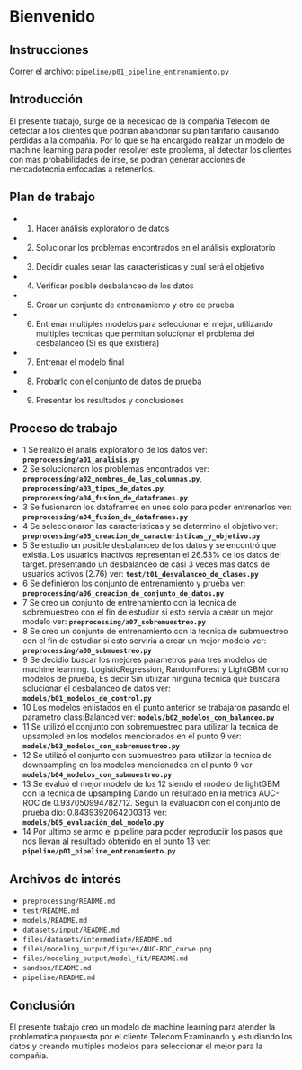 # Bienvenido

## Instrucciones

Correr el archivo: `pipeline/p01_pipeline_entrenamiento.py`

## Introducción

El presente trabajo, surge de la necesidad de la compañia Telecom de detectar a los clientes que podrian abandonar su plan tarifario causando perdidas a la compañia. Por lo que se ha encargado realizar un modelo de machine learning para poder resolver este problema, al detectar los clientes con mas probabilidades de irse, se podran generar acciones de mercadotecnia enfocadas a retenerlos.

## Plan de trabajo

- 1. Hacer análisis exploratorio de datos
- 2. Solucionar los problemas encontrados en el análisis exploratorio
- 3. Decidir cuales seran las caracteristicas y cual será el objetivo
- 4. Verificar posible desbalanceo de los datos
- 5. Crear un conjunto de entrenamiento y otro de prueba
- 6. Entrenar multiples modelos para seleccionar el mejor, utilizando multiples tecnicas que permitan solucionar el problema del desbalanceo (Si es que existiera)
- 7. Entrenar el modelo final
- 8. Probarlo con el conjunto de datos de prueba
- 9. Presentar los resultados y conclusiones

## Proceso de trabajo

- 1 Se realizó el analis exploratorio de los datos ver: **`preprocessing/a01_analisis.py`**
- 2 Se solucionaron los problemas encontrados ver: **`preprocessing/a02_nombres_de_las_columnas.py`**, **`preprocessing/a03_tipos_de_datos.py`**, **`preprocessing/a04_fusion_de_dataframes.py`**
- 3 Se fusionaron los dataframes en unos solo para poder entrenarlos ver: **`preprocessing/a04_fusion_de_dataframes.py`**
- 4 Se seleccionaron las caracteristicas y se determino el objetivo ver: **`preprocessing/a05_creacion_de_caracteristicas_y_objetivo.py`**
- 5 Se estudio un posible desbalanceo de los datos y se encontró que existia. Los usuarios inactivos representan el 26.53% de los datos del target. presentando un desbalanceo de casi 3 veces mas datos de usuarios activos (2.76) ver: **`test/t01_desvalanceo_de_clases.py`**
- 6 Se definieron los conjunto de entrenamiento y prueba ver: **`preprocessing/a06_creacion_de_conjunto_de_datos.py`**
- 7 Se creo un conjunto de entrenamiento con la tecnica de sobremuestreo con el fin de estudiar si esto servia a crear un mejor modelo ver: **`preprocessing/a07_sobremuestreo.py`**
- 8 Se creo un conjunto de entrenamiento con la tecnica de submuestreo con el fin de estudiar si esto serviria a crear un mejor modelo ver: **`preprocessing/a08_submuestreo.py`**
- 9 Se decidio buscar los mejores parametros para tres modelos de machine learning. LogisticRegression, RandomForest y LightGBM como modelos de prueba, Es decir Sin utilizar ninguna tecnica que buscara solucionar el desbalanceo de datos ver: **`models/b01_modelos_de_control.py`**
- 10 Los modelos enlistados en el punto anterior se trabajaron pasando el parametro class:Balanced ver: **`models/b02_modelos_con_balanceo.py`**
- 11 Se utilizó el conjunto con sobremuestreo para utilizar la tecnica de upsampled en los modelos mencionados en el punto 9 ver: **`models/b03_modelos_con_sobremuestreo.py`**
- 12 Se utilizó el conjunto con submuestreo para utilizar la tecnica de downsampling en los modelos mencionados en el punto 9 ver **`models/b04_modelos_con_submuestreo.py`**
- 13 Se evaluó el mejor modelo de los 12 siendo el modelo de lightGBM con la tecnica de upsampling Dando un resultado en la metrica AUC-ROC de 0.937050994782712. Segun la evaluación con el conjunto de prueba dio: 0.8439392064200313 ver: **`models/b05_evaluación_del_modelo.py`**
- 14 Por ultimo se armo el pipeline para poder reproduciir los pasos que nos llevan al resultado obtenido en el punto 13 ver: **`pipeline/p01_pipeline_entrenamiento.py`**

## Archivos de interés

- `preprocessing/README.md`
- `test/README.md`
- `models/README.md`
- `datasets/input/README.md`
- `files/datasets/intermediate/README.md`
- `files/modeling_output/figures/AUC-ROC_curve.png`
- `files/modeling_output/model_fit/README.md`
- `sandbox/README.md`
- `pipeline/README.md`

## Conclusión

El presente trabajo creo un modelo de machine learning para atender la problematica propuesta por el cliente Telecom Examinando y estudiando los datos y creando multiples modelos para seleccionar el mejor para la compañia.

